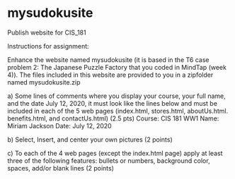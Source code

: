 # mysudokusite
Publish website for CIS_181

Instructions for assignment:

Enhance the website named mysudokusite (it is based in the T6 case problem 2: The Japanese Puzzle Factory that you coded in MindTap (week 4)). The files included in this website are provided to you in a zipfolder named mysudokusite.zip

a)  Some lines of comments where you display your course, your full name, and the date July 12, 2020, it must look like the lines below and must be included in each of the 5 web pages (index.html, stores.html, aboutUs.html. benefits.html, and contactUs.html) (2.5 pts)
Course: CIS 181 WW1
Name: Miriam Jackson
Date: July 12, 2020

b) Select, Insert, and center your own pictures (2 points)

c) To each of the 4 web pages (except the index.html page) apply at least three of the following features: bullets or numbers, background color, spaces, add/or blank lines (2 points)

